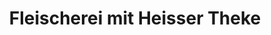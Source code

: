 ---
title: "Fleischerei mit Heisser Theke"
url: /bad-neustadt-an-der-saale/fleischerei-mit-heisser-theke/
shop: Metzgerei
---